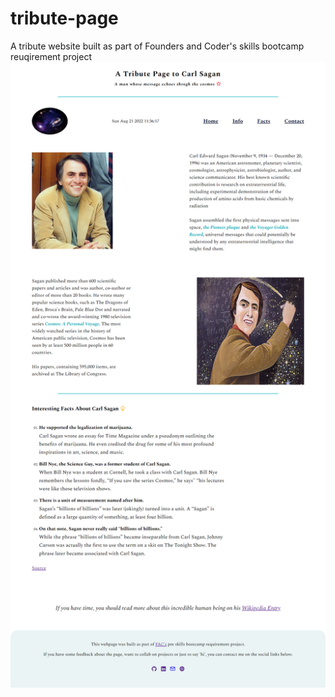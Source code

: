 # tribute-page
A tribute website built as part of Founders and Coder's skills bootcamp reuqirement project
![Webpage screenshot](https://raw.githubusercontent.com/zakkariyaa/tribute-page/master/images/tribute-page.png)
